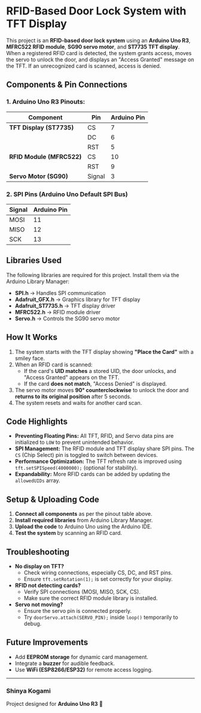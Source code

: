 # RFID-Based Door Lock System with TFT Display

This project is an **RFID-based door lock system** using an **Arduino Uno R3**, **MFRC522 RFID module**, **SG90 servo motor**, and **ST7735 TFT display**. When a registered RFID card is detected, the system grants access, moves the servo to unlock the door, and displays an "Access Granted" message on the TFT. If an unrecognized card is scanned, access is denied.

## Components & Pin Connections

### **1. Arduino Uno R3 Pinouts:**
| **Component** | **Pin** | **Arduino Pin** |
|-------------|---------|---------------|
| **TFT Display (ST7735)** | CS | 7 |
| | DC | 6 |
| | RST | 5 |
| **RFID Module (MFRC522)** | CS | 10 |
| | RST | 9 |
| **Servo Motor (SG90)** | Signal | 3 |

### **2. SPI Pins (Arduino Uno Default SPI Bus)**
| **Signal** | **Arduino Pin** |
|-----------|----------------|
| MOSI | 11 |
| MISO | 12 |
| SCK | 13 |

## Libraries Used

The following libraries are required for this project. Install them via the Arduino Library Manager:
- **SPI.h** → Handles SPI communication
- **Adafruit_GFX.h** → Graphics library for TFT display
- **Adafruit_ST7735.h** → TFT display driver
- **MFRC522.h** → RFID module driver
- **Servo.h** → Controls the SG90 servo motor

## How It Works
1. The system starts with the TFT display showing **"Place the Card"** with a smiley face.
2. When an RFID card is scanned:
   - If the card's **UID matches** a stored UID, the door unlocks, and "Access Granted" appears on the TFT.
   - If the card **does not match**, "Access Denied" is displayed.
3. The servo motor moves **90° counterclockwise** to unlock the door and **returns to its original position** after 5 seconds.
4. The system resets and waits for another card scan.

## Code Highlights
- **Preventing Floating Pins:** All TFT, RFID, and Servo data pins are initialized to `LOW` to prevent unintended behavior.
- **SPI Management:** The RFID module and TFT display share SPI pins. The `CS` (Chip Select) pin is toggled to switch between devices.
- **Performance Optimization:** The TFT refresh rate is improved using `tft.setSPISpeed(4000000);` (optional for stability).
- **Expandability:** More RFID cards can be added by updating the `allowedUIDs` array.

## Setup & Uploading Code
1. **Connect all components** as per the pinout table above.
2. **Install required libraries** from Arduino Library Manager.
3. **Upload the code** to Arduino Uno using the Arduino IDE.
4. **Test the system** by scanning an RFID card.

## Troubleshooting
- **No display on TFT?**
  - Check wiring connections, especially CS, DC, and RST pins.
  - Ensure `tft.setRotation(1);` is set correctly for your display.
- **RFID not detecting cards?**
  - Verify SPI connections (MOSI, MISO, SCK, CS).
  - Make sure the correct RFID module library is installed.
- **Servo not moving?**
  - Ensure the servo pin is connected properly.
  - Try `doorServo.attach(SERVO_PIN);` inside `loop()` temporarily to debug.

## Future Improvements
- Add **EEPROM storage** for dynamic card management.
- Integrate a **buzzer** for audible feedback.
- Use **WiFi (ESP8266/ESP32)** for remote access logging.

---
### **Shinya Kogami**
Project designed for **Arduino Uno R3** 🚀

